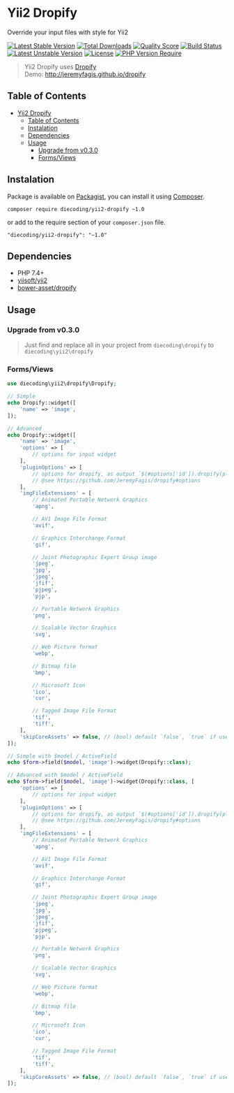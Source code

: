 # Yii2 Dropify
Override your input files with style for Yii2

[![Latest Stable Version](http://poser.pugx.org/diecoding/yii2-dropify/v)](https://packagist.org/packages/diecoding/yii2-dropify)
[![Total Downloads](http://poser.pugx.org/diecoding/yii2-dropify/downloads)](https://packagist.org/packages/diecoding/yii2-dropify)
[![Quality Score](https://img.shields.io/scrutinizer/g/sugeng-sulistiyawan/yii2-dropify.svg)](https://scrutinizer-ci.com/g/sugeng-sulistiyawan/yii2-dropify)
[![Build Status](https://app.travis-ci.com/sugeng-sulistiyawan/yii2-dropify.svg?branch=master)](https://app.travis-ci.com/sugeng-sulistiyawan/yii2-dropify)
[![Latest Unstable Version](http://poser.pugx.org/diecoding/yii2-dropify/v/unstable)](https://packagist.org/packages/diecoding/yii2-dropify)
[![License](http://poser.pugx.org/diecoding/yii2-dropify/license)](https://packagist.org/packages/diecoding/yii2-dropify)
[![PHP Version Require](http://poser.pugx.org/diecoding/yii2-dropify/require/php)](https://packagist.org/packages/diecoding/yii2-dropify)

> Yii2 Dropify uses [Dropify](https://github.com/JeremyFagis/dropify) <br> Demo: http://jeremyfagis.github.io/dropify

## Table of Contents

- [Yii2 Dropify](#yii2-dropify)
  - [Table of Contents](#table-of-contents)
  - [Instalation](#instalation)
  - [Dependencies](#dependencies)
  - [Usage](#usage)
    - [Upgrade from v0.3.0](#upgrade-from-v030)
    - [Forms/Views](#formsviews)

## Instalation

Package is available on [Packagist](https://packagist.org/packages/diecoding/yii2-dropify), 
you can install it using [Composer](https://getcomposer.org).

```shell
composer require diecoding/yii2-dropify ~1.0
```

or add to the require section of your `composer.json` file.

```
"diecoding/yii2-dropify": "~1.0"
```

## Dependencies

- PHP 7.4+
- [yiisoft/yii2](https://github.com/yiisoft/yii2)
- [bower-asset/dropify](https://asset-packagist.org/package/bower-asset/dropify)

## Usage

### Upgrade from v0.3.0

> Just find and replace all in your project from `diecoding\dropify` to `diecoding\yii2\dropify`

### Forms/Views

```php
use diecoding\yii2\dropify\Dropify;

// Simple
echo Dropify::widget([
    'name' => 'image',
]);

// Advanced
echo Dropify::widget([
    'name' => 'image',
    'options' => [ 
        // options for input widget
    ],
    'pluginOptions' => [ 
        // options for dropify, as output `$(#options['id']).dropify(pluginOptions);`
        // @see https://github.com/JeremyFagis/dropify#options
    ],
    'imgFileExtensions' = [
        // Animated Portable Network Graphics
        'apng',

        // AV1 Image File Format
        'avif',

        // Graphics Interchange Format
        'gif',

        // Joint Photographic Expert Group image
        'jpeg',
        'jpg',
        'jpeg',
        'jfif',
        'pjpeg',
        'pjp',

        // Portable Network Graphics
        'png',

        // Scalable Vector Graphics
        'svg',

        // Web Picture format
        'webp',

        // Bitmap file
        'bmp',

        // Microsoft Icon
        'ico',
        'cur',

        // Tagged Image File Format
        'tif',
        'tiff',
    ],
    'skipCoreAssets' => false, // (bool) default `false`, `true` if use custom or external dropify assets
]);

// Simple with $model / ActiveField
echo $form->field($model, 'image')->widget(Dropify::class);

// Advanced with $model / ActiveField
echo $form->field($model, 'image')->widget(Dropify::class, [
    'options' => [ 
        // options for input widget
    ],
    'pluginOptions' => [ 
        // options for dropify, as output `$(#options['id']).dropify(pluginOptions);`
        // @see https://github.com/JeremyFagis/dropify#options
    ],
    'imgFileExtensions' = [
        // Animated Portable Network Graphics
        'apng',

        // AV1 Image File Format
        'avif',

        // Graphics Interchange Format
        'gif',

        // Joint Photographic Expert Group image
        'jpeg',
        'jpg',
        'jpeg',
        'jfif',
        'pjpeg',
        'pjp',

        // Portable Network Graphics
        'png',

        // Scalable Vector Graphics
        'svg',

        // Web Picture format
        'webp',

        // Bitmap file
        'bmp',

        // Microsoft Icon
        'ico',
        'cur',

        // Tagged Image File Format
        'tif',
        'tiff',
    ],
    'skipCoreAssets' => false, // (bool) default `false`, `true` if use custom or external dropify assets
]);
```

